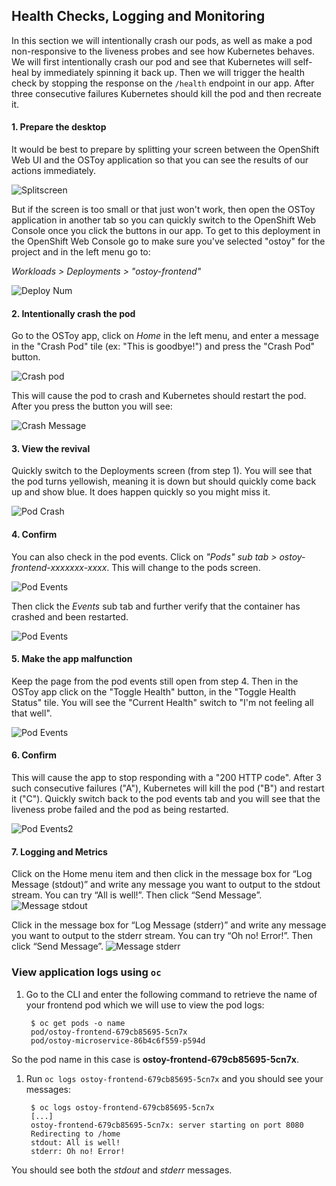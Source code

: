 ## Health Checks, Logging and Monitoring
In this section we will intentionally crash our pods, as well as make a pod non-responsive to the liveness probes and see how Kubernetes behaves.  We will first intentionally crash our pod and see that Kubernetes will self-heal by immediately spinning it back up. Then we will trigger the health check by stopping the response on the `/health` endpoint in our app. After three consecutive failures Kubernetes should kill the pod and then recreate it.

#### 1. Prepare the desktop
It would be best to prepare by splitting your screen between the OpenShift Web UI and the OSToy application so that you can see the results of our actions immediately.

![Splitscreen](//Images/Lab3-ostoy-splitscreen.png)

But if the screen is too small or that just won't work, then open the OSToy application in another tab so you can quickly switch to the OpenShift Web Console once you click the buttons in our app. To get to this deployment in the OpenShift Web Console go to make sure you've selected "ostoy" for the project and in the left menu go to:

*Workloads > Deployments > "ostoy-frontend"*

![Deploy Num](/Images/Lab3-ostoy-deployview.png)

#### 2. Intentionally crash the pod
Go to the OSToy app, click on *Home* in the left menu, and enter a message in the "Crash Pod" tile (ex: "This is goodbye!") and press the "Crash Pod" button.

![Crash pod](/Images/Lab3-ostoy-crashpod.png)

This will cause the pod to crash and Kubernetes should restart the pod. After you press the button you will see:

![Crash Message](/Images/Lab3-ostoy-crashmsg.png)

#### 3. View the revival
Quickly switch to the Deployments screen (from step 1). You will see that the pod turns yellowish, meaning it is down but should quickly come back up and show blue.  It does happen quickly so you might miss it.

![Pod Crash](/Images/Lab3-ostoy-podcrash.gif)

#### 4. Confirm
You can also check in the pod events. Click on *"Pods" sub tab > ostoy-frontend-xxxxxxx-xxxx*. This will change to the pods screen.

![Pod Events](/Images/Lab3-ostoy-events.png)

Then click the *Events* sub tab and further verify that the container has crashed and been restarted.

![Pod Events](/Images/Lab3-ostoy-podevents.png)

#### 5. Make the app malfunction
Keep the page from the pod events still open from step 4. Then in the OSToy app click on the "Toggle Health" button, in the "Toggle Health Status" tile.  You will see the "Current Health" switch to "I'm not feeling all that well".

![Pod Events](/Images/Lab3-ostoy-togglehealth.png)

#### 6. Confirm
This will cause the app to stop responding with a "200 HTTP code". After 3 such consecutive failures ("A"), Kubernetes will kill the pod ("B") and restart it ("C"). Quickly switch back to the pod events tab and you will see that the liveness probe failed and the pod as being restarted.

![Pod Events2](/Images/Lab3-ostoy-podevents2.png)

#### 7. Logging and Metrics
Click on the Home menu item and then click in the message box for “Log Message (stdout)” and write any message you want to output to the stdout stream. You can try “All is well!”. Then click “Send Message”.
![Message stdout](/Images/Lab3-ostoy-stdout.png)

Click in the message box for “Log Message (stderr)” and write any message you want to output to the stderr stream. You can try “Oh no! Error!”. Then click “Send Message”.
![Message stderr](/Images/Lab3-ostoy-stderr.png)

### View application logs using `oc`

1. Go to the CLI and enter the following command to retrieve the name of your frontend pod which we will use to view the pod logs:

		$ oc get pods -o name
		pod/ostoy-frontend-679cb85695-5cn7x
		pod/ostoy-microservice-86b4c6f559-p594d

So the pod name in this case is **ostoy-frontend-679cb85695-5cn7x**.  

1. Run `oc logs ostoy-frontend-679cb85695-5cn7x` and you should see your messages:

		$ oc logs ostoy-frontend-679cb85695-5cn7x
		[...]
		ostoy-frontend-679cb85695-5cn7x: server starting on port 8080
		Redirecting to /home
		stdout: All is well!
		stderr: Oh no! Error!

You should see both the *stdout* and *stderr* messages.
